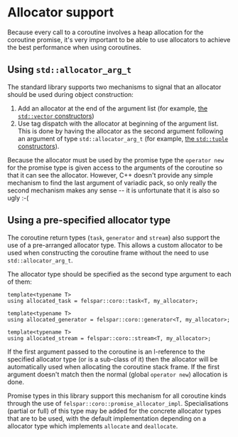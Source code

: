 # Allocator support


Because every call to a coroutine involves a heap allocation for the coroutine promise, it's very important to be able to use allocators to achieve the best performance when using coroutines.


## Using `std::allocator_arg_t`

The standard library supports two mechanisms to signal that an allocator should be used during object construction:

1. Add an allocator at the end of the argument list (for example, [the `std::vector` constructors](https://en.cppreference.com/w/cpp/container/vector/vector))
2. Use tag dispatch with the allocator at beginning of the argument list. This is done by having the allocator as the second argument following an argument of type `std::allocator_arg_t` (for example, [the `std::tuple` constructors](https://en.cppreference.com/w/cpp/utility/tuple/tuple)).

Because the allocator must be used by the promise type the `operator new` for the promise type is given access to the arguments of the coroutine so that it can see the allocator. However, C++ doesn't provide any simple mechanism to find the last argument of variadic pack, so only really the second mechanism makes any sense -- it is unfortunate that it is also so ugly :-(


## Using a pre-specified allocator type

The coroutine return types (`task`, `generator` and `stream`) also support the use of a pre-arranged allocator type. This allows a custom allocator to be used when constructing the coroutine frame without the need to use `std::allocator_arg_t`.

The allocator type should be specified as the second type argument to each of them:

```
template<typename T>
using allocated_task = felspar::coro::task<T, my_allocator>;

template<typename T>
using allocated_generator = felspar::coro::generator<T, my_allocator>;

template<typename T>
using allocated_stream = felspar::coro::stream<T, my_allocator>;
```

If the first argument passed to the coroutine is an l-reference to the specified allocator type (or is a sub-class of it) then the allocator will be automatically used when allocating the coroutine stack frame. If the first argument doesn't match then the normal (global `operator new`) allocation is done.

Promise types in this library support this mechanism for all coroutine kinds through the use of `felspar::coro::promise_allocator_impl`. Specialisations (partial or full) of this type may be added for the concrete allocator types that are to be used, with the default implementation depending on a allocator type which implements `allocate` and `deallocate`.
